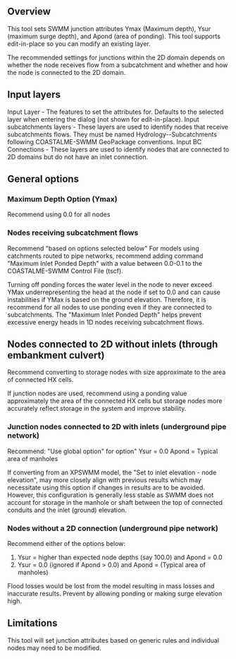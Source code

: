 ## Overview
This tool sets SWMM junction attributes Ymax (Maximum depth), Ysur (maximum surge depth), and Apond (area of ponding). This tool supports edit-in-place so you can modify an existing layer.

The recommended settings for junctions within the 2D domain depends on whether the node receives flow from a subcatchment and whether and how the node is connected to the 2D domain.

## Input layers
Input Layer - The features to set the attributes for. Defaults to the selected layer when entering the dialog (not shown for edit-in-place).
Input subcatchments layers - These layers are used to identify nodes that receive subcatchments flows. They must be named Hydrology--Subcatchments following COASTALME-SWMM GeoPackage conventions.
Input BC Connections - These layers are used to identify nodes that are connected to 2D domains but do not have an inlet connection.

## General options

### Maximum Depth Option (Ymax)
Recommend using 0.0 for all nodes

### Nodes receiving subcatchment flows
Recommend "based on options selected below"
For models using catchments routed to pipe networks, recommend adding command "Maximum Inlet Ponded Depth" with a value between 0.0-0.1 to the COASTALME-SWMM Control File (tscf).

Turning off ponding forces the water level in the node to never exceed YMax underrepresenting the head at the node if set to 0.0 and can cause instabilities if YMax is based on the ground elevation. Therefore, it is recommend for all nodes to use ponding even if they are connected to subcatchments. The "Maximum Inlet Ponded Depth" helps prevent excessive energy heads in 1D nodes receiving subcatchment flows. 

## Nodes connected to 2D without inlets (through embankment culvert)
Recommend converting to storage nodes with size approximate to the area of connected HX cells.

If junction nodes are used, recommend using a ponding value approximately the area of the connected HX cells but storage nodes more accurately reflect storage in the system and improve stability.

### Junction nodes connected to 2D with inlets (underground pipe network)
Recommend:
"Use global option" for option"
Ysur = 0.0
Apond = Typical area of manholes

If converting from an XPSWMM model, the "Set to inlet elevation - node elevation", may more closely align with previous results which may necessitate using this option if changes in results are to be avoided. However, this configuration is generally less stable as SWMM does not account for storage in the manhole or shaft between the top of connected conduits and the inlet (ground) elevation.

### Nodes without a 2D connection (underground pipe network)
Recommend either of the options below:

1. Ysur = higher than expected node depths (say 100.0) and Apond = 0.0
2. Ysur = 0.0 (ignored if Apond > 0.0) and Apond = (Typical area of manholes)

Flood losses would be lost from the model resulting in mass losses and inaccurate results. Prevent by allowing ponding or making surge elevation high.

## Limitations
This tool will set junction attributes based on generic rules and individual nodes may need to be modified.